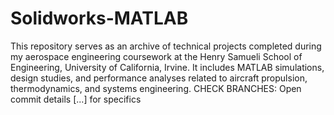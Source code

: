 # Solidworks-MATLAB
This repository serves as an archive of technical projects completed during my aerospace engineering coursework at the Henry Samueli School of Engineering, University of California, Irvine. It includes MATLAB simulations, design studies, and performance analyses related to aircraft propulsion, thermodynamics, and systems engineering. CHECK BRANCHES: Open commit details [...] for specifics
